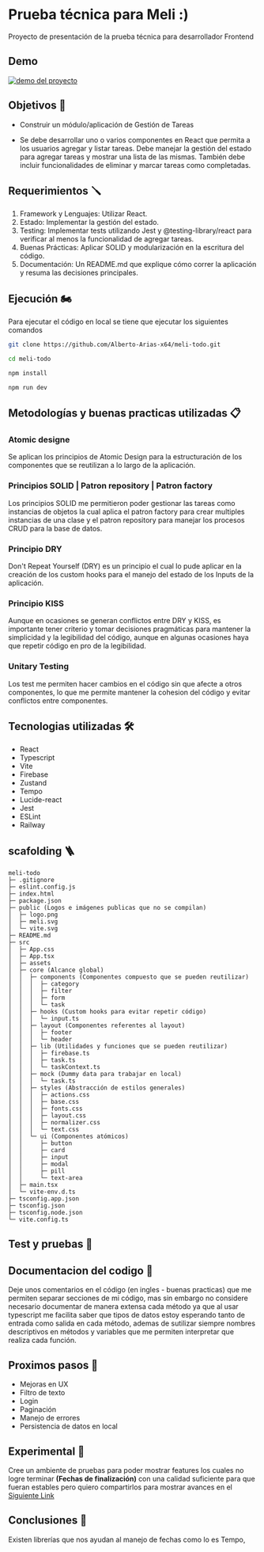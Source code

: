 # Prueba técnica para Meli :)

Proyecto de presentación de la prueba técnica para desarrollador Frontend 

## Demo
[![demo del proyecto](https://meli-todo-production.up.railway.app/screenshot.png)](https://meli-todo-production.up.railway.app/)

## Objetivos 🎯

- Construir un módulo/aplicación de Gestión de Tareas

- Se debe desarrollar uno o varios componentes en React que permita a los usuarios agregar y listar tareas. Debe manejar la gestión del estado para agregar tareas y mostrar una lista de las mismas. También debe incluir funcionalidades de eliminar y marcar tareas como completadas.

## Requerimientos 🪛

1. Framework y Lenguajes: Utilizar React.
2. Estado: Implementar la gestión del estado.
3. Testing: Implementar tests utilizando Jest y @testing-library/react para verificar al menos la funcionalidad de agregar tareas.
4. Buenas Prácticas: Aplicar SOLID y modularización en la escritura del código.
5. Documentación: Un README.md que explique cómo correr la aplicación y resuma las decisiones principales.

## Ejecución 🏍️
Para ejecutar el código en local se tiene que ejecutar los siguientes comandos
``` bash
git clone https://github.com/Alberto-Arias-x64/meli-todo.git
```
``` bash
cd meli-todo
```
``` bash
npm install
```
``` bash
npm run dev
```

## Metodologías y buenas practicas utilizadas 📋

### Atomic designe
Se aplican los principios de Atomic Design para la estructuración de los componentes que se reutilizan a lo largo de la aplicación.

### Principios SOLID | Patron repository | Patron factory
Los principios SOLID me permitieron poder gestionar las tareas como instancias de objetos la cual aplica el patron factory para crear multiples instancias de una clase y el patron repository para manejar los procesos CRUD para la base de datos.

### Principio DRY
Don't Repeat Yourself (DRY) es un principio el cual lo pude aplicar en la creación de los custom hooks para el manejo del estado de los Inputs de la aplicación.

### Principio KISS
Aunque en ocasiones se generan conflictos entre DRY y KISS, es importante tener criterio y tomar decisiones pragmáticas para mantener la simplicidad y la legibilidad del código, aunque en algunas ocasiones haya que repetir código en pro de la legibilidad.

### Unitary Testing
Los test me permiten hacer cambios en el código sin que afecte a otros componentes, lo que me permite mantener la cohesion del código y evitar conflictos entre componentes.

## Tecnologias utilizadas 🛠️

- React
- Typescript
- Vite
- Firebase
- Zustand
- Tempo
- Lucide-react
- Jest
- ESLint
- Railway

## scafolding 🪜

```
meli-todo
├─ .gitignore
├─ eslint.config.js
├─ index.html
├─ package.json
├─ public (Logos e imágenes publicas que no se compilan)
│  ├─ logo.png
│  ├─ meli.svg
│  └─ vite.svg
├─ README.md
├─ src
│  ├─ App.css
│  ├─ App.tsx
│  ├─ assets
│  ├─ core (Alcance global)
│  │  ├─ components (Componentes compuesto que se pueden reutilizar)
│  │  │  ├─ category
│  │  │  ├─ filter
│  │  │  ├─ form
│  │  │  └─ task
│  │  ├─ hooks (Custom hooks para evitar repetir código)
│  │  │  └─ input.ts
│  │  ├─ layout (Componentes referentes al layout)
│  │  │  ├─ footer
│  │  │  └─ header
│  │  ├─ lib (Utilidades y funciones que se pueden reutilizar)
│  │  │  ├─ firebase.ts
│  │  │  ├─ task.ts
│  │  │  └─ taskContext.ts
│  │  ├─ mock (Dummy data para trabajar en local)
│  │  │  └─ task.ts
│  │  ├─ styles (Abstracción de estilos generales)
│  │  │  ├─ actions.css
│  │  │  ├─ base.css
│  │  │  ├─ fonts.css
│  │  │  ├─ layout.css
│  │  │  ├─ normalizer.css
│  │  │  └─ text.css
│  │  └─ ui (Componentes atómicos)
│  │     ├─ button
│  │     ├─ card
│  │     ├─ input
│  │     ├─ modal
│  │     ├─ pill
│  │     └─ text-area
│  ├─ main.tsx
│  └─ vite-env.d.ts
├─ tsconfig.app.json
├─ tsconfig.json
├─ tsconfig.node.json
└─ vite.config.ts

```

## Test y pruebas 🧪

## Documentacion del codigo 💼

Deje unos comentarios en el código (en ingles - buenas practicas) que me permiten separar secciones de mi código, mas sin embargo no considere necesario documentar de manera extensa cada método ya que al usar typescript me facilita saber que tipos de datos estoy esperando tanto de entrada como salida en cada método, ademas de sutilizar siempre nombres descriptivos en métodos y variables que me permiten interpretar que realiza cada función.

## Proximos pasos 🏁

- Mejoras en UX
- Filtro de texto
- Login
- Paginación
- Manejo de errores
- Persistencia de datos en local

## Experimental 🧪

Cree un ambiente de pruebas para poder mostrar features los cuales no logre terminar **(Fechas de finalización)** con una calidad suficiente para que fueran estables pero quiero compartirlos para mostrar avances en el [Siguiente Link](https://experimental-production-02f7.up.railway.app/)

## Conclusiones 📝

Existen librerías que nos ayudan al manejo de fechas como lo es Tempo,